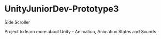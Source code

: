 # UnityJuniorDev-Prototype3
Side Scroller

Project to learn more about Unity - Animation, Animation States and Sounds
